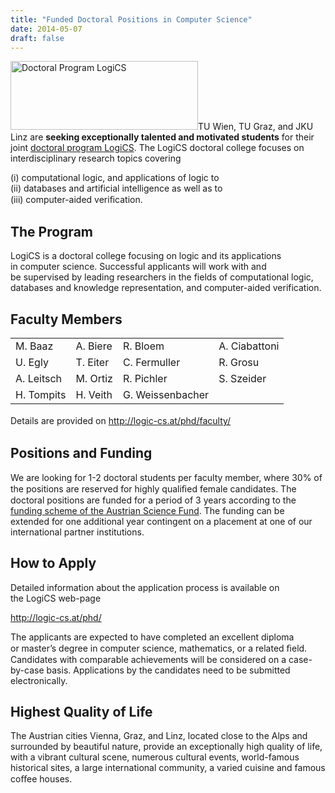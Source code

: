 ```yaml
---
title: "Funded Doctoral Positions in Computer Science"
date: 2014-05-07
draft: false
---
```

<p><a href="http://logic-cs.at/phd/"><img loading="lazy" class="alignright size-medium wp-image-3239" alt="Doctoral Program LogiCS" src="http://forsyte.at/wp-content/uploads/logo-300x110.png" width="300" height="110" srcset="https://forsyte.at/wp-content/uploads/logo-300x110.png 300w, https://forsyte.at/wp-content/uploads/logo.png 435w" sizes="(max-width: 300px) 100vw, 300px"/></a>TU Wien, TU Graz, and JKU Linz are <strong>seeking exceptionally talented and motivated students</strong> for their joint <a href="http://logic-cs.at/phd/">doctoral program LogiCS</a>.<span id="more-3223"/> The LogiCS doctoral college focuses on interdisciplinary research topics covering</p>
<p>(i) computational logic, and applications of logic to<br/> (ii) databases and artificial intelligence as well as to<br/> (iii) computer-aided veriﬁcation.</p>
<h2>The Program</h2>
<p>LogiCS is a doctoral college focusing on logic and its applications in computer science. Successful applicants will work with and be supervised by leading researchers in the fields of computational logic, databases and knowledge representation, and computer-aided verification.</p>
<h2>Faculty Members</h2>
<table border="0">
<tbody>
<tr>
<td>M. Baaz</td>
<td>A. Biere</td>
<td>R. Bloem</td>
<td>A. Ciabattoni</td>
</tr>
<tr>
<td>U. Egly</td>
<td>T. Eiter</td>
<td>C. Fermuller</td>
<td>R. Grosu</td>
</tr>
<tr>
<td>A. Leitsch</td>
<td>M. Ortiz</td>
<td>R. Pichler</td>
<td>S. Szeider</td>
</tr>
<tr>
<td>H. Tompits</td>
<td>H. Veith</td>
<td>G. Weissenbacher</td>
<td> </td>
</tr>
</tbody>
</table>
<p><span style="line-height: 1.5em;">Details are provided on <a href="http://logic-cs.at/phd/faculty/">http://logic-cs.at/phd/faculty/</a></span></p>
<h2>Positions and Funding</h2>
<p>We are looking for 1-2 doctoral students per faculty member, where 30% of the positions are reserved for highly qualiﬁed female candidates. The doctoral positions are funded for a period of 3 years according to the <a href="http://www.fwf.ac.at/de/projects/personalkostensaetze.html">funding scheme of the Austrian Science Fund</a>. The funding can be extended for one additional year contingent on a placement at one of our international partner institutions.</p>
<h2>How to Apply</h2>
<p>Detailed information about the application process is available on the LogiCS web-page</p>
<p><a href="http://logic-cs.at/phd/">http://logic-cs.at/phd/</a></p>
<p>The applicants are expected to have completed an excellent diploma or master’s degree in computer science, mathematics, or a related ﬁeld. Candidates with comparable achievements will be considered on a case-by-case basis. Applications by the candidates need to be submitted electronically.</p>
<h2>Highest Quality of Life</h2>
<p>The Austrian cities Vienna, Graz, and Linz, located close to the Alps and surrounded by beautiful nature, provide an exceptionally high quality of life, with a vibrant cultural scene, numerous cultural events, world-famous historical sites, a large international community, a varied cuisine and famous coﬀee houses.</p>
<div class="fix"><!----></div>
